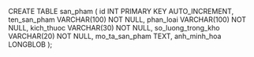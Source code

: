 CREATE TABLE san_pham (
  id INT PRIMARY KEY AUTO_INCREMENT,
  ten_san_pham VARCHAR(100) NOT NULL,
  phan_loai VARCHAR(100) NOT NULL,
  kich_thuoc VARCHAR(30) NOT NULL,
  so_luong_trong_kho VARCHAR(20) NOT NULL,
  mo_ta_san_pham TEXT,
  anh_minh_hoa LONGBLOB
);
